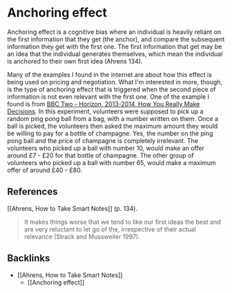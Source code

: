 # Anchoring effect
Anchoring effect is a cognitive bias where an individual is heavily reliant on the first information that they get (the anchor), and compare the subsequent information they get with the first one. The first information that get may be an idea that the individual generates themselves, which mean the individual is anchored to their own first idea (Ahrens 134).

Many of the examples I found in the internet are about how this effect is being used on pricing and negotiation. What I'm interested in more, though, is the type of anchoring effect that is triggered when the second piece of information is not even relevant with the first one. One of the example I found is from [BBC Two - Horizon, 2013-2014, How You Really Make Decisions](https://www.bbc.co.uk/programmes/b03wyr3c). In this experiment, volunteers were supposed to pick up a random ping pong ball from a bag, with a number written on them. Once a ball is picked, the volunteers then asked the maximum amount they would be willing to pay for a bottle of champagne. Yes, the number on the ping pong ball and the price of champagne is completely irrelevant. The volunteers who picked up a ball with number 10, would make an offer  around £7 - £20 for that bottle of champagne. The other group of volunteers who picked up a ball with number 65, would make a maximum offer of around £40 - £80.

## References
[[Ahrens, How to Take Smart Notes]]  (p. 134).
> It makes things worse that we tend to like our first ideas the best and are very reluctant to let go of the, irrespective of their actual relevance (Strack and Mussweiler 1997). 

## Backlinks
* [[Ahrens, How to Take Smart Notes]]
	* [[Anchoring effect]]

<!-- #evergreen #cognitive -->

<!-- {BearID:54190E99-D948-4380-8769-DF91D9CE4CCE-74138-000172F4BA2CFBCA} -->
